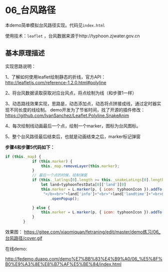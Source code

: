 # 06_台风路径

本demo简单模拟台风路径实现。代码见`index.html`

使用技术：`leaflet` ，台风数据来源于http://typhoon.zjwater.gov.cn

## 基本原理描述

实现思路说明：

1、了解如何使用leaflet绘制静态的折线，官方API：http://leafletjs.com/reference-1.2.0.html#polyline

2、将台风数据读取获取对应台风点，将点绘制为线（和步骤1一样）

3、动态路线效果实现，思路是，动态添加点，动态将点拼接成线，通过定时器实现不同长度的线绘制。
demo开发为了节省时间，找了开源的插件修改：https://github.com/IvanSanchez/Leaflet.Polyline.SnakeAnim

4、每次绘制线动画最后一个点，绘制一个marker，图标为台风图标。

5、整个台风路径最后结束后，也就是动画结束之后，marker标记弹窗

**步骤4和步骤5代码如下：**

```js
if (this._map) {
			if (this.marker) {
				this._map.removeLayer(this.marker);
			}
			// 最后一个点的时候，绘制弹窗
			if (this._latlngs[0].length >= this._snakeLatLngs[0].length - 1) {
				let land=typhoonTestData[0]['land'][0]
				this.marker = L.marker(p, { icon: typhoonIcon }).addTo(this._map).bindPopup("<b>" + typhoonTestData[0]['name'] +
				 "</b><br>"+land['info']+"<br>"+land['landtime']+"<br>经度："+land['lng']+"<br>纬度："+land['lat']+"<br>强度："+land['strong']+"<br><br><b>Author：giscafer<b>")
					.openPopup();

			} else {
				this.marker = L.marker(p, { icon: typhoonIcon }).addTo(this._map);
			}
		}

```

效果图：
https://gitee.com/xiaomiquan/fetraning/edit/master/demo练习/06_台风路径/cover.gif


在线demo:

http://fedemo.duapp.com/demo%E7%BB%83%E4%B9%A0/06_%E5%8F%B0%E9%A3%8E%E8%B7%AF%E5%BE%84/index.html
